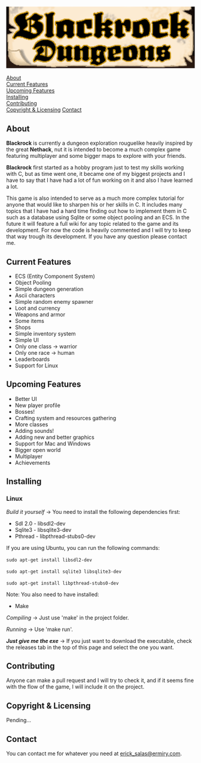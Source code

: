 ![Alt text](resources/blackrock-title.png?raw=true "Blackrock")

[About](#about)  
[Current Features](#current-features)  
[Upcoming Features](#upcoming-features)  
[Installing](#installing)  
[Contributing](#contributing)  
[Copyright & Licensing](#copyright--licensing)
[Contact](#contact)

## About

**Blackrock** is currently a dungeon exploration rouguelike heavily inspired by the great **Nethack**, nut it is intended to become a much complex game featuring multiplayer and some bigger maps to explore with your friends.

**Blackrock** first started as a hobby program just to test my skills working with C, but as time went one, it became one of my biggest projects and I have to say that I have had a lot of fun working on it and also I have learned a lot.

This game is also intended to serve as a much more complex tutorial for anyone that would like to sharpen his or her skills in C. It includes many topics that I have had a hard time finding out how to implement them in C such as a database using Sqlite or some object pooling and an ECS. In the future it will feature a full wiki for any topic related to the game and its development. For now the code is heavily commented and I will try to keep that way trough its development. If you have any question please contact me.

## Current Features
  
- ECS  (Entity Component System)
- Object Pooling  
- Simple dungeon generation  
- Ascii characters  
- Simple random enemy spawner  
- Loot and currency  
- Weapons and armor  
- Some items  
- Shops  
- Simple inventory system  
- Simple UI  
- Only one class -> warrior  
- Only one race -> human  
- Leaderboards
- Support for Linux

## Upcoming Features
  
- Better UI
- New player profile    
- Bosses!  
- Crafting system and resources gathering 
- More classes
- Adding sounds!  
- Adding new and better graphics  
- Support for Mac and Windows
- Bigger open world  
- Multiplayer
- Achievements  

## Installing

### Linux

_Build it yourself_ -> You need to install the following dependencies first:

- Sdl 2.0 - libsdl2-dev
- Sqlite3 - libsqlite3-dev
- Pthread - libpthread-stubs0-dev

If you are using Ubuntu, you can run the following commands: 

``` sudo apt-get install libsdl2-dev ```

``` sudo apt-get install sqlite3 libsqlite3-dev ```

``` sudo apt-get install libpthread-stubs0-dev ```

Note: You also need to have installed:

- Make

_Compiling_ -> Just use 'make' in the project folder.

_Running_ ->  Use 'make run'.

**_Just give me the exe_** -> If you just want to download the executable, check the releases tab in the top of this page and select the one you want.

## Contributing

Anyone can make a pull request and I will try to check it, and if it seems fine with the flow of the game, I will include it on the project.

## Copyright & Licensing

Pending...

## Contact

You can contact me for whatever you need at erick_salas@ermiry.com.